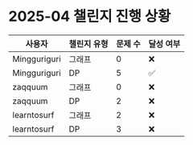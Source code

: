 # 2025-04 챌린지 진행 상황

| 사용자 | 챌린지 유형 | 문제 수 | 달성 여부 |
| ------ | ----------- | ------- | --------- |
| Mingguriguri | 그래프 | 0 | ❌ |
| Mingguriguri | DP | 5 | ✅ |
| zaqquum | 그래프 | 0 | ❌ |
| zaqquum | DP | 2 | ❌ |
| learntosurf | 그래프 | 2 | ❌ |
| learntosurf | DP | 3 | ❌ |
